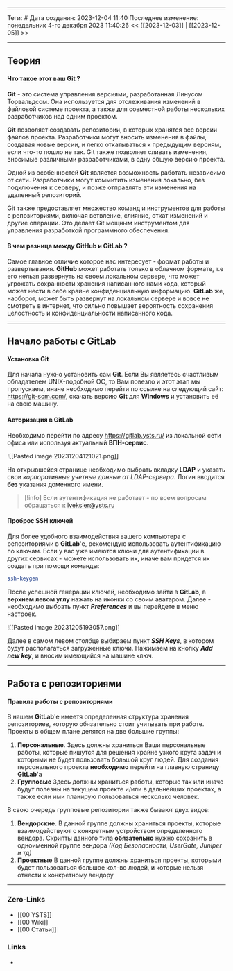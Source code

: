 ___
Теги: #
Дата создания: 2023-12-04 11:40 
Последнее изменение: понедельник 4-го декабря 2023 11:40:26
<< [[2023-12-03]] | [[2023-12-05]] >> 
___
## Теория

#### Что такое этот ваш Git ?

**Git** - это система управления версиями, разработанная Линусом Торвальдсом. Она используется для отслеживания изменений в файловой системе проекта, а также для совместной работы нескольких разработчиков над одним проектом. 

**Git** позволяет создавать репозитории, в которых хранятся все версии файлов проекта. Разработчики могут вносить изменения в файлы, создавая новые версии, и легко откатываться к предыдущим версиям, если что-то пошло не так. Git также позволяет сливать изменения, вносимые различными разработчиками, в одну общую версию проекта.

Одной из особенностей **Git** является возможность работать независимо от сети. Разработчики могут коммитить изменения локально, без подключения к серверу, и позже отправлять эти изменения на удаленный репозиторий.

Git также предоставляет множество команд и инструментов для работы с репозиториями, включая ветвление, слияние, откат изменений и другие операции. Это делает Git мощным инструментом для управления разработкой программного обеспечения.

#### В чем разница между GitHub и GitLab ?

Самое главное отличие которое нас интересует - формат работы и развертывания. **GitHub** может работать только в облачном формате, т.е его нельзя развернуть на своем локальном сервере, что может угрожать сохранности хранения написанного нами кода, который может нести в себе крайне конфиденциальную информацию. **GitLab** же, наоборот, может быть развернут на локальном сервере и вовсе не смотреть в интернет, что сильно повышает вероятность сохранения целостность и конфиденциальности написанного кода.

---
## Начало работы с GitLab

#### Установка Git

 Для начала нужно установить сам **Git**. Если Вы являетесь счастливым обладателем UNIX-подобной ОС, то Вам повезло и этот этап мы пропускаем, иначе необходимо перейти по ссылке на следующий сайт: https://git-scm.com/, скачать версию **Git** для **Windows** и установить её на свою машину.

#### Авторизация в GitLab

Необходимо перейти по адресу https://gitlab.ysts.ru/ из локальной сети офиса или используя актуальный **ВПН-сервис**.

![[Pasted image 20231204121021.png]]

На открывшейся странице необходимо выбрать вкладку **LDAP** и указать свои *корпоративные учетные данные от LDAP-сервера*. Логин вводится **без** указания доменного имени.

>[!info]
>Если аутентификация не работает - по всем вопросам обращаться к lveksler@ysts.ru 
 
#### Проброс SSH ключей

Для более удобного взаимодействия вашего компьютера с репозиториями в **GitLab**'е, рекомендую использовать аутентификацию по ключам.
Если у вас уже имеются ключи для аутентификации в других сервисах - можете использовать их, иначе вам придется их создать при помощи команды:

```sh
ssh-keygen
```


После успешной генерации ключей, необходимо зайти в **GitLab**, в **верхнем левом углу** нажать на иконки со своим аватаром.
Далее - необходимо выбрать пункт ***Preferences*** и вы перейдете в меню настроек.

![[Pasted image 20231205193057.png]]

Далее в самом левом столбце выбираем пункт ***SSH Keys***, в котором будут располагаться загруженные ключи. Нажимаем на кнопку ***Add new key***, и вносим имеющийся на машине ключ.

---
## Работа с репозиториями

#### Правила работы с репозиториями

В нашем **GitLab**'e имеетя определенная структура хранения репозиториев, которую обязательно стоит учитывать при работе.
Проекты в общем плане делятся на две большие группы:
1. **Персональные**.
   Здесь должны храниться Ваши персональные работы, которые пишутся для решения крайне узкого круга задач и которыми не будет пользовать большой круг людей.
   Для создания персонального проекта **необходимо** перейти на главную страницу **GitLab**'а
2. **Групповые**
   Здесь должны храниться работы, которые так или иначе будут полезны на текущем проекте и/или в дальнейших проектах, а также если ими планирую пользоваться несколько человек.

В свою очередь групповые репозитории также бывают двух видов:
1. **Вендорские**.
   В данной группе должны храниться проекты, которые взаимодействуют с конкретным устройством определенного вендора. Скрипты данного типа **обязательно** нужно сохранить в одноименной группе вендора *(Код Безопасности, UserGate, Juniper и тд)*
2. **Проектные**
   В данной группе должны храниться проекты, которыми будет пользоваться большое кол-во людей, и которые нельзя отнести к конкретному вендору
   

---


### Zero-Links
- [[00 YSTS]]
- [[00 Wiki]]
- [[00 Статьи]]
### Links
- 
